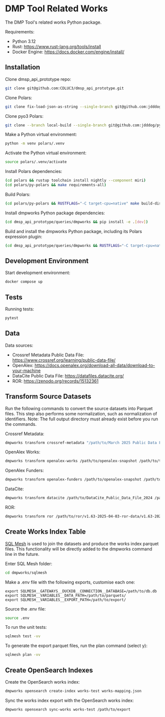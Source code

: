 # DMP Tool Related Works
The DMP Tool's related works Python package.

Requirements:
* Python 3.12
* Rust: https://www.rust-lang.org/tools/install
* Docker Engine: https://docs.docker.com/engine/install/

## Installation
Clone dmsp_api_prototype repo:
```bash
git clone git@github.com:CDLUC3/dmsp_api_prototype.git
```

Clone Polars:
```bash
git clone fix-load-json-as-string --single-branch git@github.com:jdddog/polars.git
```

Clone pyo3 Polars:
```bash
git clone --branch local-build --single-branch git@github.com:jdddog/pyo3-polars.git
```

Make a Python virtual environment:
```bash
python -m venv polars/.venv
```

Activate the Python virtual environment:
```bash
source polars/.venv/activate
```

Install Polars dependencies:
```bash
(cd polars && rustup toolchain install nightly --component miri)
(cd polars/py-polars && make requirements-all)
```

Build Polars:
```bash
(cd polars/py-polars && RUSTFLAGS="-C target-cpu=native" make build-dist-release)
```

Install dmpworks Python package dependencies:
```bash
(cd dmsp_api_prototype/queries/dmpworks && pip install -e .[dev])
```

Build and install the dmpworks Python package, including its Polars expression 
plugin:
```bash
(cd dmsp_api_prototype/queries/dmpworks && RUSTFLAGS="-C target-cpu=native" maturin develop --release)
```

## Development Environment
Start development environment:
```bash
docker compose up
```

## Tests
Running tests:
```bash
pytest
```

## Data
Data sources:
* Crossref Metadata Public Data File: https://www.crossref.org/learning/public-data-file/
* OpenAlex: https://docs.openalex.org/download-all-data/download-to-your-machine
* DataCite Public Data File: https://datafiles.datacite.org/
* ROR: https://zenodo.org/records/15132361

## Transform Source Datasets
Run the following commands to convert the source datasets into Parquet files. 
This step also performs some normalization, such as normalization of identifiers. 
Note: The full output directory must already exist before you run the commands.

Crossref Metadata:
```bash
dmpworks transform crossref-metadata "/path/to/March 2025 Public Data File from Crossref" /path/to/transformed/crossref
```

OpenAlex Works:
```bash
dmpworks transform openalex-works /path/to/openalex-snapshot /path/to/transformed/openalex_works --max-file-processes=4 --batch-size=4
```

OpenAlex Funders:
```bash
dmpworks transform openalex-funders /path/to/openalex-snapshot /path/to/transformed/openalex_funders
```

DataCite:
```bash
dmpworks transform datacite /path/to/DataCite_Public_Data_File_2024 /path/to/transformed/datacite
```

ROR:
```bash
dmpworks transform ror /path/to/ror/v1.63-2025-04-03-ror-data/v1.63-2025-04-03-ror-data_schema_v2.json /path/to/transformed/ror
```

## Create Works Index Table
[SQL Mesh](https://sqlmesh.readthedocs.io/en/latest/) is used to join the datasets 
and produce the works index parquet files. This functionality will be directly 
added to the dmpworks command line in the future.

Enter SQL Mesh folder:
```bash
cd dmpworks/sqlmesh
```

Make a .env file with the following exports, customise each one:
```
export SQLMESH__GATEWAYS__DUCKDB__CONNECTION__DATABASE=/path/to/db.db
export SQLMESH__VARIABLES__DATA_PATH=/path/to/parquets/
export SQLMESH__VARIABLES__EXPORT_PATH=/path/to/export/
```

Source the .env file:
```bash
source .env
```

To run the unit tests:
```bash
sqlmesh test -vv
```

To generate the export parquet files, run the plan command (select y):
```bash
sqlmesh plan -vv
```

## Create OpenSearch Indexes
Create the OpenSearch works index:
```bash
dmpworks opensearch create-index works-test works-mapping.json
```

Sync the works index export with the OpenSearch works index:
```bash
dmpworks opensearch sync-works works-test /path/to/export
```
